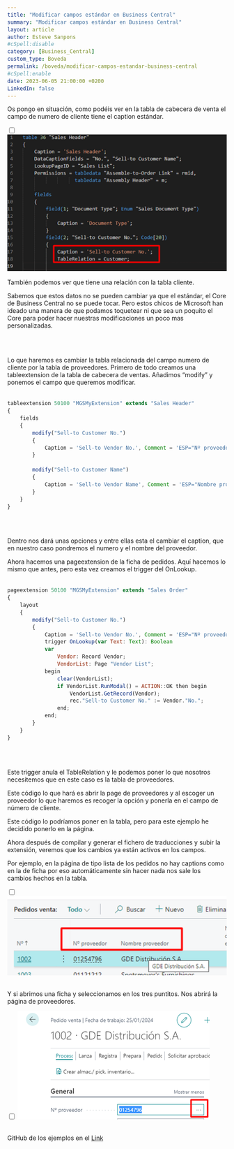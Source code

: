 ```yaml
---
title: "Modificar campos estándar en Business Central"
summary: "Modificar campos estándar en Business Central"
layout: article
author: Esteve Sanpons
#cSpell:disable
category: [Business_Central]
custom_type: Boveda
permalink: /boveda/modificar-campos-estandar-business-central
#cSpell:enable
date: 2023-06-05 21:00:00 +0200
LinkedIn: false
---
```


Os pongo en situación, como podéis ver en la tabla de cabecera de venta el campo de numero de cliente tiene el caption estándar.

<input type="checkbox" id="image-checkbox-01" class="image-checkbox">
<label for="image-checkbox-01"  class="image-label">
    <img class="img-container" src="/assets/img/articles/modificar-campos-estandar-business-central/Imagen01.png">
</label>
<br>

También podemos ver que tiene una relación con la tabla cliente.

Sabemos que estos datos no se pueden cambiar ya que el estándar, el Core de Business Central no se puede tocar.
Pero estos chicos de Microsoft han ideado una manera de que podamos toquetear ni que sea un poquito el Core para poder hacer nuestras modificaciones un poco mas personalizadas.

<br><br>

Lo que haremos es cambiar la tabla relacionada del campo numero de cliente por la tabla de proveedores.
Primero de todo creamos una tableextension de la tabla de cabecera de ventas.
Añadimos “modify” y ponemos el campo que queremos modificar.

```javascript

tableextension 50100 "MGSMyExtension" extends "Sales Header"
{
    fields
    {
        modify("Sell-to Customer No.")
        {
            Caption = 'Sell-to Vendor No.', Comment = 'ESP="Nº proveedor"';
        }

        modify("Sell-to Customer Name")
        {
            Caption = 'Sell-to Vendor Name', Comment = 'ESP="Nombre proveedor"';
        }
    }
}

```

<br><br>

Dentro nos dará unas opciones y entre ellas esta el cambiar el caption, que en nuestro caso pondremos el numero y el nombre del proveedor.

Ahora hacemos una pageextension de la ficha de pedidos.
Aquí hacemos lo mismo que antes, pero esta vez creamos el trigger del OnLookup.

```javascript

pageextension 50100 "MGSMyExtension" extends "Sales Order"
{
    layout
    {
        modify("Sell-to Customer No.")
        {
            Caption = 'Sell-to Vendor No.', Comment = 'ESP="Nº proveedor"';
            trigger OnLookup(var Text: Text): Boolean
            var
                Vendor: Record Vendor;
                VendorList: Page "Vendor List";
            begin
                clear(VendorList);
                if VendorList.RunModal() = ACTION::OK then begin
                    VendorList.GetRecord(Vendor);
                    rec."Sell-to Customer No." := Vendor."No.";
                end;
            end;
        }
    }
}

```

<br><br>

Este trigger anula el TableRelation y le podemos poner lo que nosotros necesitemos que en este caso es la tabla de proveedores.

Este código lo que hará es abrir la page de proveedores y al escoger un proveedor lo que haremos es recoger la opción y ponerla en el campo de número de cliente.

Este código lo podríamos poner en la tabla, pero para este ejemplo he decidido ponerlo en la página.

Ahora después de compilar y generar el fichero de traducciones y subir la extensión, veremos que los cambios ya están activos en los campos.

Por ejemplo, en la página de tipo lista de los pedidos no hay captions como en la de ficha por eso automáticamente sin hacer nada nos sale los cambios hechos en la tabla.

<input type="checkbox" id="image-checkbox-02" class="image-checkbox">
<label for="image-checkbox-02"  class="image-label">
    <img class="img-container" src="/assets/img/articles/modificar-campos-estandar-business-central/Imagen02.png">
</label>
<br><br>

Y si abrimos una ficha y seleccionamos en los tres puntitos.
Nos abrirá la página de proveedores.

<input type="checkbox" id="image-checkbox-03" class="image-checkbox">
<label for="image-checkbox-03"  class="image-label">
    <img class="img-container" src="/assets/img/articles/modificar-campos-estandar-business-central/Imagen03.png">
</label>
<br><br>

GitHub de los ejemplos en el [Link](https://github.com/Esanpons/EjemploSencillos-AL/tree/main/ModifyFieldProperties)
